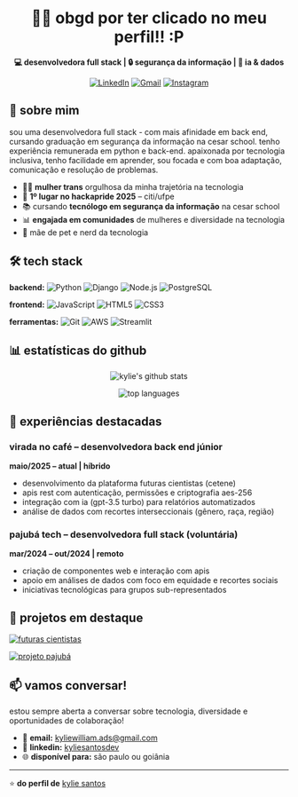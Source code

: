 <div align="center">

# 🏳️‍🌈 obgd por ter clicado no meu perfil!! :P

**💻 desenvolvedora full stack | 🔒 segurança da informação | 🤖 ia & dados**

[![LinkedIn](https://img.shields.io/badge/LinkedIn-0077B5?style=for-the-badge&logo=linkedin&logoColor=white)](https://www.linkedin.com/in/kyliesantosdev/)
[![Gmail](https://img.shields.io/badge/Gmail-D14836?style=for-the-badge&logo=gmail&logoColor=white)](mailto:kyliewilliam.ads@gmail.com)
[![Instagram](https://img.shields.io/badge/Instagram-E4405F?style=for-the-badge&logo=instagram&logoColor=white)](https://instagram.com/kyliecyan_)

</div>

## 🚀 sobre mim

sou uma desenvolvedora full stack - com mais afinidade em back end, cursando graduação em segurança da informação na cesar school.
tenho experiência remunerada em python e back-end. apaixonada por tecnologia inclusiva, tenho facilidade em aprender, sou focada e com boa adaptação, comunicação e resolução de problemas.

- 🏳️‍⚧️ **mulher trans** orgulhosa da minha trajetória na tecnologia
- 🌟 **1º lugar no hackapride 2025** – citi/ufpe
- 📚 cursando **tecnólogo em segurança da informação** na cesar school
- 📊 **engajada em comunidades** de mulheres e diversidade na tecnologia
- 🐶 mãe de pet e nerd da tecnologia

## 🛠️ tech stack

**backend:**
![Python](https://img.shields.io/badge/Python-3776AB?style=for-the-badge&logo=python&logoColor=white)
![Django](https://img.shields.io/badge/Django-092E20?style=for-the-badge&logo=django&logoColor=white)
![Node.js](https://img.shields.io/badge/Node.js-43853D?style=for-the-badge&logo=node.js&logoColor=white)
![PostgreSQL](https://img.shields.io/badge/PostgreSQL-316192?style=for-the-badge&logo=postgresql&logoColor=white)

**frontend:**
![JavaScript](https://img.shields.io/badge/JavaScript-F7DF1E?style=for-the-badge&logo=javascript&logoColor=black)
![HTML5](https://img.shields.io/badge/HTML5-E34F26?style=for-the-badge&logo=html5&logoColor=white)
![CSS3](https://img.shields.io/badge/CSS3-1572B6?style=for-the-badge&logo=css3&logoColor=white)

**ferramentas:**
![Git](https://img.shields.io/badge/Git-F05032?style=for-the-badge&logo=git&logoColor=white)
![AWS](https://img.shields.io/badge/AWS-232F3E?style=for-the-badge&logo=amazon-aws&logoColor=white)
![Streamlit](https://img.shields.io/badge/Streamlit-FF4B4B?style=for-the-badge&logo=Streamlit&logoColor=white)

## 📊 estatísticas do github

<div align="center">

![kylie's github stats](https://github-readme-stats.vercel.app/api?username=kyliews&show_icons=true&theme=radical)

![top languages](https://github-readme-stats.vercel.app/api/top-langs/?username=kyliews&layout=compact&theme=radical)

</div>

## 💼 experiências destacadas

### **virada no café** – desenvolvedora back end júnior
**maio/2025 – atual | híbrido**
- desenvolvimento da plataforma futuras cientistas (cetene)
- apis rest com autenticação, permissões e criptografia aes-256
- integração com ia (gpt-3.5 turbo) para relatórios automatizados
- análise de dados com recortes interseccionais (gênero, raça, região)

### **pajubá tech** – desenvolvedora full stack (voluntária)
**mar/2024 – out/2024 | remoto**
- criação de componentes web e interação com apis
- apoio em análises de dados com foco em equidade e recortes sociais
- iniciativas tecnológicas para grupos sub-representados

## 🌟 projetos em destaque

[![futuras cientistas](https://github-readme-stats.vercel.app/api/pin/?username=kyliews&repo=futuras-cientistas&theme=radical)](https://github.com/kyliews/futuras-cientistas)

[![projeto pajubá](https://github-readme-stats.vercel.app/api/pin/?username=kyliews&repo=pajuba-tech&theme=radical)](https://github.com/kyliews/pajuba-tech)

## 📫 vamos conversar!

estou sempre aberta a conversar sobre tecnologia, diversidade e oportunidades de colaboração!

- 📧 **email:** kyliewilliam.ads@gmail.com
- 💼 **linkedin:** [kyliesantosdev](https://www.linkedin.com/in/kyliesantosdev/)
- 🌐 **disponível para:** são paulo ou goiânia

---

⭐️ **do perfil de** [kylie santos](https://github.com/kyliews)
